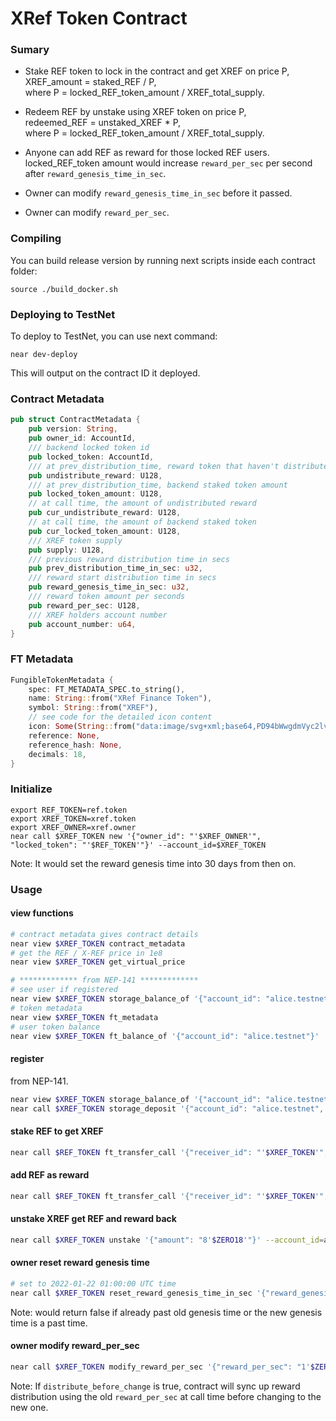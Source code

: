 # XRef Token Contract

### Sumary
* Stake REF token to lock in the contract and get XREF on price P,  
XREF_amount = staked_REF / P,  
where P = locked_REF_token_amount / XREF_total_supply.  

* Redeem REF by unstake using XREF token on price P,  
redeemed_REF = unstaked_XREF * P,  
where P = locked_REF_token_amount / XREF_total_supply. 

* Anyone can add REF as reward for those locked REF users.  
locked_REF_token amount would increase `reward_per_sec` per second after `reward_genesis_time_in_sec`.  

* Owner can modify `reward_genesis_time_in_sec` before it passed.

* Owner can modify `reward_per_sec`.

### Compiling

You can build release version by running next scripts inside each contract folder:

```
source ./build_docker.sh
```

### Deploying to TestNet

To deploy to TestNet, you can use next command:
```
near dev-deploy
```

This will output on the contract ID it deployed.

### Contract Metadata
```rust
pub struct ContractMetadata {
    pub version: String,
    pub owner_id: AccountId,
    /// backend locked token id
    pub locked_token: AccountId,
    /// at prev_distribution_time, reward token that haven't distribute yet
    pub undistribute_reward: U128,
    /// at prev_distribution_time, backend staked token amount
    pub locked_token_amount: U128,
    // at call time, the amount of undistributed reward
    pub cur_undistribute_reward: U128,
    // at call time, the amount of backend staked token
    pub cur_locked_token_amount: U128,
    /// XREF token supply
    pub supply: U128,
    /// previous reward distribution time in secs
    pub prev_distribution_time_in_sec: u32,
    /// reward start distribution time in secs
    pub reward_genesis_time_in_sec: u32,
    /// reward token amount per seconds
    pub reward_per_sec: U128,
    /// XREF holders account number
    pub account_number: u64,
}
```

### FT Metadata
```rust
FungibleTokenMetadata {
    spec: FT_METADATA_SPEC.to_string(),
    name: String::from("XRef Finance Token"),
    symbol: String::from("XREF"),
    // see code for the detailed icon content
    icon: Some(String::from("data:image/svg+xml;base64,PD94bWwgdmVyc2lvbj0i......=")),
    reference: None,
    reference_hash: None,
    decimals: 18,
}
```

### Initialize

```shell
export REF_TOKEN=ref.token
export XREF_TOKEN=xref.token
export XREF_OWNER=xref.owner
near call $XREF_TOKEN new '{"owner_id": "'$XREF_OWNER'", "locked_token": "'$REF_TOKEN'"}' --account_id=$XREF_TOKEN
```
Note: It would set the reward genesis time into 30 days from then on.

### Usage

#### view functions
```bash
# contract metadata gives contract details
near view $XREF_TOKEN contract_metadata
# get the REF / X-REF price in 1e8
near view $XREF_TOKEN get_virtual_price

# ************* from NEP-141 *************
# see user if registered
near view $XREF_TOKEN storage_balance_of '{"account_id": "alice.testnet"}'
# token metadata
near view $XREF_TOKEN ft_metadata
# user token balance
near view $XREF_TOKEN ft_balance_of '{"account_id": "alice.testnet"}'
```

#### register
from NEP-141.
```bash
near view $XREF_TOKEN storage_balance_of '{"account_id": "alice.testnet"}'
near call $XREF_TOKEN storage_deposit '{"account_id": "alice.testnet", "registration_only": true}' --account_id=alice.testnet --amount=0.1
```

#### stake REF to get XREF
```bash
near call $REF_TOKEN ft_transfer_call '{"receiver_id": "'$XREF_TOKEN'", "amount": "10'$ZERO18'", "msg": ""}' --account_id=alice.testnet --amount=$YN --gas=$GAS100
```

#### add REF as reward
```bash
near call $REF_TOKEN ft_transfer_call '{"receiver_id": "'$XREF_TOKEN'", "amount": "10'$ZERO18'", "msg": "reward"}' --account_id=alice.testnet --amount=$YN --gas=$GAS100
```

#### unstake XREF get REF and reward back
```bash
near call $XREF_TOKEN unstake '{"amount": "8'$ZERO18'"}' --account_id=alice.testnet --amount=$YN --gas=$GAS100
```

#### owner reset reward genesis time
```bash
# set to 2022-01-22 01:00:00 UTC time
near call $XREF_TOKEN reset_reward_genesis_time_in_sec '{"reward_genesis_time_in_sec": 1642813200}' --account_id=$XREF_OWNER
```
Note: would return false if already past old genesis time or the new genesis time is a past time.

#### owner modify reward_per_sec
```bash
near call $XREF_TOKEN modify_reward_per_sec '{"reward_per_sec": "1'$ZERO18'", "distribute_before_change": true}' --account_id=$XREF_OWNER --gas=$GAS100
```
Note: If `distribute_before_change` is true, contract will sync up reward distribution using the old `reward_per_sec` at call time before changing to the new one.